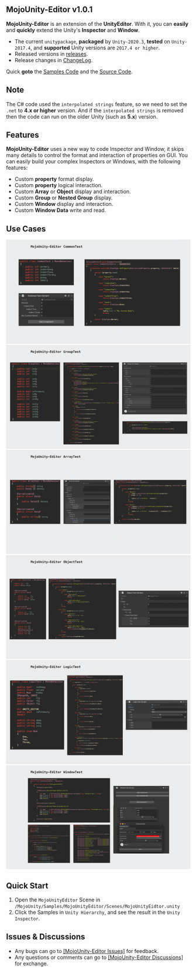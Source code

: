 ## MojoUnity-Editor v1.0.1

**MojoUnity-Editor** is an extension of the **UnityEditor**. With it, you can **easily** and **quickly** extend the Unity's **Inspector** and **Window**.

* The current `unitypackage`, **packaged** by `Unity-2020.3`, **tested** on `Unity-2017.4`, and **supported** Unity versions are `2017.4 or higher`.  
* Released versions in [releases](https://github.com/scottcgi/MojoUnity-Packages/releases).
* Release changes in [ChangeLog](./ChangeLog.md).

Quick **goto** the [Samples Code](./Src/MojoUnity/Samples/MojoUnityEditor/Scripts/) and the [Source Code](./Src/MojoUnity/Scripts/Editor/BaseEditor).

## Note

The C# code used the `interpolated strings` feature, so we need to set the `.net` to **4.x or higher** version. And if the `interpolated strings` is removed then the code can run on the older Unity (such as **5.x**) version.

## Features

**MojoUnity-Editor** uses a new way to code Inspector and Window, it skips many details to control the format and interaction of properties on GUI. You can easily build your complex Inspectors or Windows, with the following features:

* Custom **property** format display.
* Custom **property** logical interaction.
* Custom **Array** or **Object** display and interaction.
* Custom **Group** or **Nested Group** display.
* Custom **Window** display and interaction.
* Custom **Window Data** write and read.

## Use Cases

![Common Test](./Images/CommonTest.png "Common Test")
![Group Test](./Images/GroupTest.png "Group Test")
![Array Test](./Images/ArrayTest.png "Array Test")
![Object Test](./Images/ObjectTest.png "Object Test")
![Logic Test](./Images/LogicTest.png "Logic Test")
![Window Test](./Images/WindowTest.png "Window Test")

## Quick Start

1. Open the `MojoUnityEditor` Scene in `/MojoUnity/Samples/MojoUnityEditor/Scenes/MojoUnityEidtor.unity`
2. Click the Samples in `Unity Hierarchy`, and see the result in the `Unity Inspector`.

## Issues & Discussions

* Any bugs can go to [[MojoUnity-Editor Issues]](https://github.com/scottcgi/MojoUnity-Packages/labels/MojoUnity-Editor) for feedback.
* Any questions or comments can go to [[MojoUnity-Editor Discussions]](https://github.com/scottcgi/MojoUnity-Packages/discussions/categories/mojounity-editor) for exchange.
